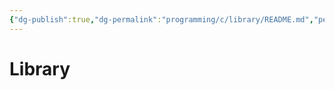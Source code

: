 ```yaml
---
{"dg-publish":true,"dg-permalink":"programming/c/library/README.md","permalink":"/programming/c/library/README.md/"}
---
```



# Library